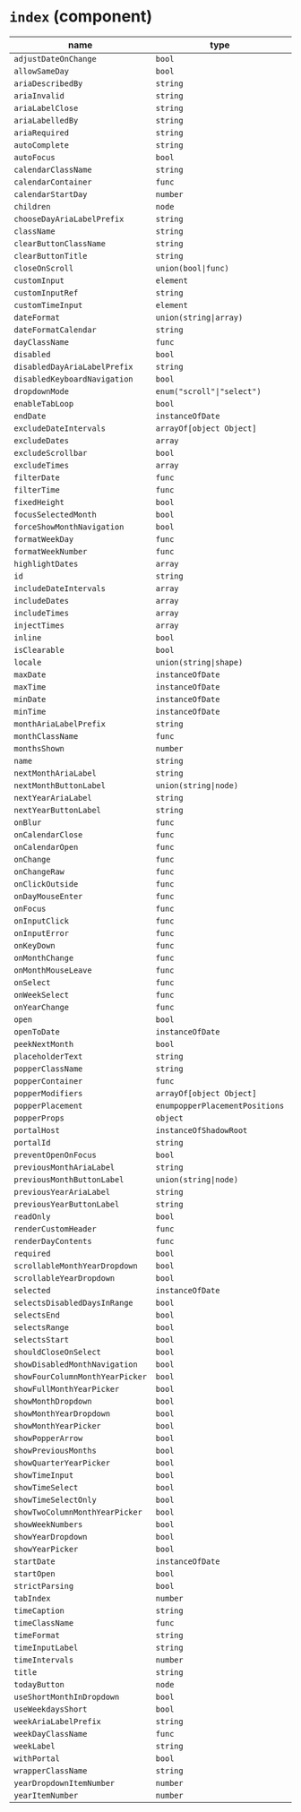 # `index` (component)

| name                         | type                           | default value      | description |
| ---------------------------- | ------------------------------ | ------------------ | ----------- |
| `adjustDateOnChange`         | `bool`                         |                    |             |
| `allowSameDay`               | `bool`                         | `false`            |             |
| `ariaDescribedBy`            | `string`                       |                    |             |
| `ariaInvalid`                | `string`                       |                    |             |
| `ariaLabelClose`             | `string`                       |                    |             |
| `ariaLabelledBy`             | `string`                       |                    |             |
| `ariaRequired`               | `string`                       |                    |             |
| `autoComplete`               | `string`                       |                    |             |
| `autoFocus`                  | `bool`                         |                    |             |
| `calendarClassName`          | `string`                       |                    |             |
| `calendarContainer`          | `func`                         |                    |             |
| `calendarStartDay`           | `number`                       | `undefined`        |             |
| `children`                   | `node`                         |                    |             |
| `chooseDayAriaLabelPrefix`   | `string`                       |                    |             |
| `className`                  | `string`                       |                    |             |
| `clearButtonClassName`       | `string`                       |                    |             |
| `clearButtonTitle`           | `string`                       |                    |             |
| `closeOnScroll`              | `union(bool\|func)`            |                    |             |
| `customInput`                | `element`                      |                    |             |
| `customInputRef`             | `string`                       |                    |             |
| `customTimeInput`            | `element`                      | `null`             |             |
| `dateFormat`                 | `union(string\|array)`         | `"MM/dd/yyyy"`     |             |
| `dateFormatCalendar`         | `string`                       | `"LLLL yyyy"`      |             |
| `dayClassName`               | `func`                         |                    |             |
| `disabled`                   | `bool`                         | `false`            |             |
| `disabledDayAriaLabelPrefix` | `string`                       |                    |             |
| `disabledKeyboardNavigation` | `bool`                         | `false`            |             |
| `dropdownMode`               | `enum("scroll"\|"select")`     | `"scroll"`         |             |
| `enableTabLoop`              | `bool`                         | `true`             |             |
| `endDate`                    | `instanceOfDate`               |                    |             |
| `excludeDateIntervals`       | `arrayOf[object Object]`       |                    |             |
| `excludeDates`               | `array`                        |                    |             |
| `excludeScrollbar`           | `bool`                         | `true`             |             |
| `excludeTimes`               | `array`                        |                    |             |
| `filterDate`                 | `func`                         |                    |             |
| `filterTime`                 | `func`                         |                    |             |
| `fixedHeight`                | `bool`                         |                    |             |
| `focusSelectedMonth`         | `bool`                         | `false`            |             |
| `forceShowMonthNavigation`   | `bool`                         |                    |             |
| `formatWeekDay`              | `func`                         |                    |             |
| `formatWeekNumber`           | `func`                         |                    |             |
| `highlightDates`             | `array`                        |                    |             |
| `id`                         | `string`                       |                    |             |
| `includeDateIntervals`       | `array`                        |                    |             |
| `includeDates`               | `array`                        |                    |             |
| `includeTimes`               | `array`                        |                    |             |
| `injectTimes`                | `array`                        |                    |             |
| `inline`                     | `bool`                         |                    |             |
| `isClearable`                | `bool`                         |                    |             |
| `locale`                     | `union(string\|shape)`         |                    |             |
| `maxDate`                    | `instanceOfDate`               |                    |             |
| `maxTime`                    | `instanceOfDate`               |                    |             |
| `minDate`                    | `instanceOfDate`               |                    |             |
| `minTime`                    | `instanceOfDate`               |                    |             |
| `monthAriaLabelPrefix`       | `string`                       |                    |             |
| `monthClassName`             | `func`                         |                    |             |
| `monthsShown`                | `number`                       | `1`                |             |
| `name`                       | `string`                       |                    |             |
| `nextMonthAriaLabel`         | `string`                       | `"Next Month"`     |             |
| `nextMonthButtonLabel`       | `union(string\|node)`          | `"Next Month"`     |             |
| `nextYearAriaLabel`          | `string`                       | `"Next Year"`      |             |
| `nextYearButtonLabel`        | `string`                       | `"Next Year"`      |             |
| `onBlur`                     | `func`                         | `() {}`            |             |
| `onCalendarClose`            | `func`                         | `() {}`            |             |
| `onCalendarOpen`             | `func`                         | `() {}`            |             |
| `onChange`                   | `func`                         | `() {}`            |             |
| `onChangeRaw`                | `func`                         |                    |             |
| `onClickOutside`             | `func`                         | `() {}`            |             |
| `onDayMouseEnter`            | `func`                         |                    |             |
| `onFocus`                    | `func`                         | `() {}`            |             |
| `onInputClick`               | `func`                         | `() {}`            |             |
| `onInputError`               | `func`                         | `() {}`            |             |
| `onKeyDown`                  | `func`                         | `() {}`            |             |
| `onMonthChange`              | `func`                         | `() {}`            |             |
| `onMonthMouseLeave`          | `func`                         |                    |             |
| `onSelect`                   | `func`                         | `() {}`            |             |
| `onWeekSelect`               | `func`                         |                    |             |
| `onYearChange`               | `func`                         | `() {}`            |             |
| `open`                       | `bool`                         |                    |             |
| `openToDate`                 | `instanceOfDate`               |                    |             |
| `peekNextMonth`              | `bool`                         |                    |             |
| `placeholderText`            | `string`                       |                    |             |
| `popperClassName`            | `string`                       |                    |             |
| `popperContainer`            | `func`                         |                    |             |
| `popperModifiers`            | `arrayOf[object Object]`       |                    |             |
| `popperPlacement`            | `enumpopperPlacementPositions` |                    |             |
| `popperProps`                | `object`                       |                    |             |
| `portalHost`                 | `instanceOfShadowRoot`         |                    |             |
| `portalId`                   | `string`                       |                    |             |
| `preventOpenOnFocus`         | `bool`                         | `false`            |             |
| `previousMonthAriaLabel`     | `string`                       | `"Previous Month"` |             |
| `previousMonthButtonLabel`   | `union(string\|node)`          | `"Previous Month"` |             |
| `previousYearAriaLabel`      | `string`                       | `"Previous Year"`  |             |
| `previousYearButtonLabel`    | `string`                       | `"Previous Year"`  |             |
| `readOnly`                   | `bool`                         | `false`            |             |
| `renderCustomHeader`         | `func`                         |                    |             |
| `renderDayContents`          | `func`                         | `(date) { return date;}`|        |
|`required`                    |`bool`                          |                    |             | 
|`scrollableMonthYearDropdown` |`bool`                          |                    |             | 
|`scrollableYearDropdown`      |`bool`                          |                    |             | 
|`selected`                    |`instanceOfDate`                |                    |             | 
|`selectsDisabledDaysInRange`  |`bool`                          |`false`             |             | 
|`selectsEnd`|`bool`||| 
|`selectsRange`|`bool`||| 
|`selectsStart`|`bool`||| 
|`shouldCloseOnSelect`|`bool`|`true`|| 
|`showDisabledMonthNavigation`|`bool`||| 
|`showFourColumnMonthYearPicker`|`bool`|`false`|| 
|`showFullMonthYearPicker`|`bool`|`false`|| 
|`showMonthDropdown`|`bool`||| 
|`showMonthYearDropdown`|`bool`||| 
|`showMonthYearPicker`|`bool`|`false`|| 
|`showPopperArrow`|`bool`|`true`|| 
|`showPreviousMonths`|`bool`|`false`|| 
|`showQuarterYearPicker`|`bool`|`false`|| 
|`showTimeInput`|`bool`|`false`|| 
|`showTimeSelect`|`bool`|`false`|| 
|`showTimeSelectOnly`|`bool`||| 
|`showTwoColumnMonthYearPicker`|`bool`|`false`|| 
|`showWeekNumbers`|`bool`||| 
|`showYearDropdown`|`bool`||| 
|`showYearPicker`|`bool`|`false`|| 
|`startDate`|`instanceOfDate`||| 
|`startOpen`|`bool`||| 
|`strictParsing`|`bool`|`false`|| 
|`tabIndex`|`number`||| 
|`timeCaption`|`string`|`"Time"`|| 
|`timeClassName`|`func`||| 
|`timeFormat`|`string`||| 
|`timeInputLabel`|`string`|`"Time"`|| 
|`timeIntervals`|`number`|`30`|| 
|`title`|`string`||| 
|`todayButton`|`node`||| 
|`useShortMonthInDropdown`|`bool`||| 
|`useWeekdaysShort`|`bool`||| |`value`|`string`||| 
|`weekAriaLabelPrefix`|`string`||| 
|`weekDayClassName`|`func`||| 
|`weekLabel`|`string`||| 
|`withPortal`|`bool`|`false`|| 
|`wrapperClassName`|`string`||| 
|`yearDropdownItemNumber`|`number`||| 
|`yearItemNumber`|`number`|`DEFAULT_YEAR_ITEM_NUMBER`||
